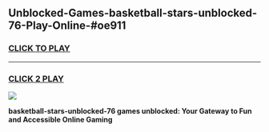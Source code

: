 
## Unblocked-Games-basketball-stars-unblocked-76-Play-Online-#oe911
<h3>
<a href="https://premium.freeplayer.one?title=basketball-stars-unblocked-76&ref=27F">CLICK TO PLAY</a></h3>
<hr>

<h3>
<a href="https://premium.freeplayer.one?title=basketball-stars-unblocked-76&ref=27F">CLICK 2 PLAY</a>
  
</h3>

<a href="https://premium.freeplayer.one?title=basketball-stars-unblocked-76&ref=27F"><img src="https://clearcache.store/games.png"></a>


**basketball-stars-unblocked-76 games unblocked: Your Gateway to Fun and Accessible Online Gaming**
